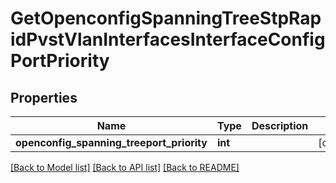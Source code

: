 # GetOpenconfigSpanningTreeStpRapidPvstVlanInterfacesInterfaceConfigPortPriority

## Properties
Name | Type | Description | Notes
------------ | ------------- | ------------- | -------------
**openconfig_spanning_treeport_priority** | **int** |  | [optional] 

[[Back to Model list]](../README.md#documentation-for-models) [[Back to API list]](../README.md#documentation-for-api-endpoints) [[Back to README]](../README.md)


